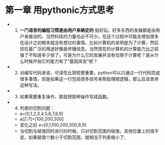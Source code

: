 # 第一章 用pythonic方式思考
* 1. **一门语言的编程习惯是由用户来确定的** 挺好玩。好多东西的发展都是由用户来推动的，当然科技的力量也必不可少。在这个过程中可能会增加很多在设计之初根本就没有想过的事情。比如计算机的发明是为了计算，然后现在最广泛的用途好像是传播信息。当然现在的计算机的计算能力比之前强了不知道多少倍了，可是为什么它的发展并没有仅限于计算呢？是从什么时候开始它的能力有了“基因突变”呢？

* 2. 对编写代码来说，可读性比简短更重要。python可以只通过一行代码完成很多事情，但是如果这一行包括很多括号来帮助理顺逻辑，那么应该舍弃这种写法。
* 3. 如果需要重复操作，那就把那种操作写成函数。
* 4. 列表的切割问题：
    * a=[0,1,2,3,4,5,6,7,8,9]
    * a[2:7]=[100,200,300]
    * 变化之后 a=[0,1,100,200,300,8,9]
    * 当切割与赋值同时进行的时候，只对切割范围内赋值，其他位置上的值不变。如果赋值个数小于切割范围，就相当于列表缩小了;
